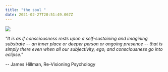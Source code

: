 ```yaml
---
title: "the soul "
date: 2021-02-27T20:51:49.067Z
---
```

![](/images/unnamed.jpg)



*"It is as if consciousness rests upon a self-sustaining and imagining substrate -- an inner place or deeper person or ongoing presence -- that is simply there even when all our subjectivity, ego, and consciousness go into eclipse."* 

\-- James Hillman, Re-Visioning Psychology